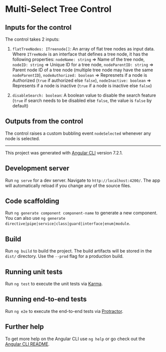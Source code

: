 # Multi-Select Tree Control

## Inputs for the control

The control takes 2 inputs:

1. `flatTreeNodes: ITreenode[]`: An array of flat tree nodes as input data.
   Where `ITreeNode` is an interface that defines a tree node, it has the following properties:
   `nodeName: string` => Name of the tree node,
   `nodeID: string` => Unique ID for a tree node,
   `nodeParentID: string` => Parent node ID of a tree node (multiple tree node may have the same `nodeParentID`),
   `nodeAuthorized: boolean` => Represnets if a node is Authorized (`true` if authorized else `false`),
   `nodeInactive: boolean` => Represents if a node is inactive (`true` if a node is inactive else `false`)

2. `disableSearch: boolean`: A boolean value to disable the search feature (`true` if search needs to be disabled else `false`, the value is `false` by default)

## Outputs from the control

The control raises a custom bubbling event `nodeSelected` whenever any node is selected.

---

This project was generated with [Angular CLI](https://github.com/angular/angular-cli) version 7.2.1.

## Development server

Run `ng serve` for a dev server. Navigate to `http://localhost:4200/`. The app will automatically reload if you change any of the source files.

## Code scaffolding

Run `ng generate component component-name` to generate a new component. You can also use `ng generate directive|pipe|service|class|guard|interface|enum|module`.

## Build

Run `ng build` to build the project. The build artifacts will be stored in the `dist/` directory. Use the `--prod` flag for a production build.

## Running unit tests

Run `ng test` to execute the unit tests via [Karma](https://karma-runner.github.io).

## Running end-to-end tests

Run `ng e2e` to execute the end-to-end tests via [Protractor](http://www.protractortest.org/).

## Further help

To get more help on the Angular CLI use `ng help` or go check out the [Angular CLI README](https://github.com/angular/angular-cli/blob/master/README.md).
